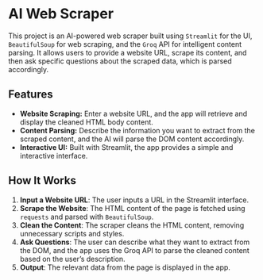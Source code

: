 # AI Web Scraper

This project is an AI-powered web scraper built using `Streamlit` for the UI, `BeautifulSoup` for web scraping, and the `Groq` API for intelligent content parsing. It allows users to provide a website URL, scrape its content, and then ask specific questions about the scraped data, which is parsed accordingly.

## Features

- **Website Scraping:** Enter a website URL, and the app will retrieve and display the cleaned HTML body content.
- **Content Parsing:** Describe the information you want to extract from the scraped content, and the AI will parse the DOM content accordingly.
- **Interactive UI:** Built with Streamlit, the app provides a simple and interactive interface.

## How It Works

1. **Input a Website URL**: The user inputs a URL in the Streamlit interface.
2. **Scrape the Website**: The HTML content of the page is fetched using `requests` and parsed with `BeautifulSoup`.
3. **Clean the Content**: The scraper cleans the HTML content, removing unnecessary scripts and styles.
4. **Ask Questions**: The user can describe what they want to extract from the DOM, and the app uses the Groq API to parse the cleaned content based on the user’s description.
5. **Output**: The relevant data from the page is displayed in the app.
